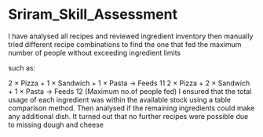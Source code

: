 # Sriram_Skill_Assessment

I have analysed all recipes and reviewed ingredient inventory then manually tried different recipe combinations to find the one that fed the maximum number of people without exceeding ingredient limits

such as:

2 × Pizza + 1 × Sandwich + 1 × Pasta → Feeds 11
2 × Pizza + 2 × Sandwich + 1 × Pasta → Feeds 12 (Maximum no.of people fed)
I ensured that the total usage of each ingredient was within the available stock using a table comparison method. Then analysed if the remaining ingredients could make any additional dish. It turned out that no further recipes were possible due to missing dough and cheese

